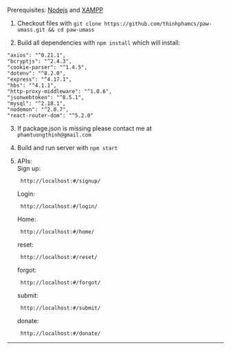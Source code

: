 Prerequisites: [Nodejs](https://nodejs.org/en/) and [XAMPP](https://www.apachefriends.org/index.html)

1. Checkout files with `git clone https://github.com/thinhphamcs/paw-umass.git && cd paw-umass`

2. Build all dependencies with `npm install` which will install:

```
"axios": "^0.21.1",
"bcryptjs": "^2.4.3",
"cookie-parser": "^1.4.5",
"dotenv": "^8.2.0",
"express": "^4.17.1",
"hbs": "^4.1.1",
"http-proxy-middleware": "^1.0.6",
"jsonwebtoken": "^8.5.1",
"mysql": "^2.18.1",
"nodemon": "^2.0.7",
"react-router-dom": "^5.2.0"
```

3. If package.json is missing please contact me at `phamtuongthinh@gmail.com`

4. Build and run server with `npm start`

5. APIs: \
    Sign up:
    ```
     http://localhost:#/signup/
    ```
    Login:
    ```
     http://localhost:#/login/
    ```
    Home:
    ```
     http://localhost:#/home/
    ```
    reset:
    ```
     http://localhost:#/reset/
    ```
    forgot:
    ```
     http://localhost:#/forgot/
    ```
    submit:
    ```
     http://localhost:#/submit/
    ```
    donate:
    ```
     http://localhost:#/donate/
    ```
<hr>
